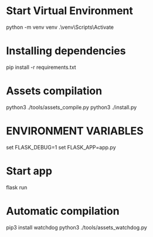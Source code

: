 # Start Virtual Environment
  python -m venv venv 
  .\venv\Scripts\Activate

# Installing dependencies
  pip install -r requirements.txt

# Assets compilation
  python3 ./tools/assets_compile.py
  python3 ./install.py

# ENVIRONMENT VARIABLES
  set FLASK_DEBUG=1
  set FLASK_APP=app.py

# Start app
  flask run

# Automatic compilation
  pip3 install watchdog
  python3 ./tools/assets_watchdog.py